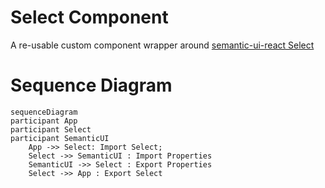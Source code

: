 # Select Component

A re-usable custom component wrapper around [semantic-ui-react Select](https://react.semantic-ui.com/addons/select)

# Sequence Diagram

```mermaid
sequenceDiagram
participant App
participant Select
participant SemanticUI
    App ->> Select: Import Select;
    Select ->> SemanticUI : Import Properties
    SemanticUI ->> Select : Export Properties
    Select ->> App : Export Select
```
